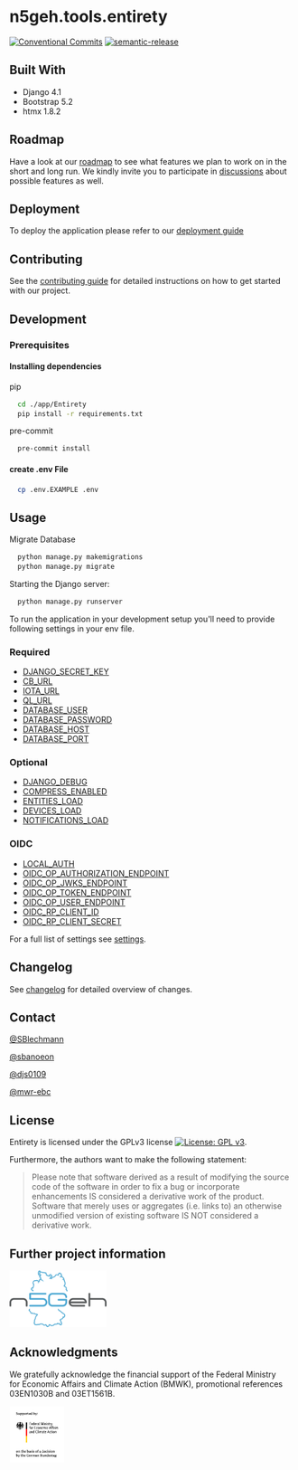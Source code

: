 # n5geh.tools.entirety

[![Conventional Commits](https://img.shields.io/badge/Conventional%20Commits-1.0.0-yellow.svg)](https://conventionalcommits.org)
[![semantic-release](https://github.com/N5GEH/n5geh.tools.entirety/actions/workflows/semantic-release.yml/badge.svg)](https://github.com/N5GEH/n5geh.tools.entirety/actions/workflows/semantic-release.yml)

## Built With

- Django 4.1
- Bootstrap 5.2
- htmx 1.8.2

## Roadmap
Have a look at our [roadmap](./docs/ROADMAP.md) to see what features we plan to work on in the short and long run. We kindly invite you to participate in [discussions](https://github.com/N5GEH/n5geh.tools.entirety/discussions) about possible features as well.
## Deployment

To deploy the application please refer to
our [deployment guide](https://github.com/N5GEH/n5geh.tutorials.entirety_step_by_step)

## Contributing

See the [contributing guide](./docs/CONTRIBUTING.md) for detailed instructions on how to get started with our project.

## Development

### Prerequisites

#### Installing dependencies

pip

```bash
  cd ./app/Entirety
  pip install -r requirements.txt
```

pre-commit

```bash
  pre-commit install
```

#### create .env File

```bash
  cp .env.EXAMPLE .env
```

## Usage

Migrate Database

```bash
  python manage.py makemigrations
  python manage.py migrate
```

Starting the Django server:

```bash
  python manage.py runserver
```

To run the application in your development setup you'll need to
provide following settings in your env file.

### Required

* [DJANGO_SECRET_KEY](./docs/SETTINGS.md#django_secret_key)
* [CB_URL](./docs/SETTINGS.md#cb_url)
* [IOTA_URL](./docs/SETTINGS.md#iota_url)
* [QL_URL](./docs/SETTINGS.md#ql_url)
* [DATABASE_USER](./docs/SETTINGS.md#DATABASE_USER)
* [DATABASE_PASSWORD](./docs/SETTINGS.md#DATABASE_PASSWORD)
* [DATABASE_HOST](./docs/SETTINGS.md#DATABASE_HOST)
* [DATABASE_PORT](./docs/SETTINGS.md#DATABASE_PORT)

### Optional

* [DJANGO_DEBUG](./docs/SETTINGS.md#django_debug)
* [COMPRESS_ENABLED](./docs/SETTINGS.md#compress_enabled)
* [ENTITIES_LOAD](./docs/SETTINGS.md#entities_load)
* [DEVICES_LOAD](./docs/SETTINGS.md#devices_load)
* [NOTIFICATIONS_LOAD](./docs/SETTINGS.md#django_secret_key)

### OIDC

* [LOCAL_AUTH](./docs/SETTINGS.md#local_auth)
* [OIDC_OP_AUTHORIZATION_ENDPOINT](./docs/SETTINGS.md#oidc_op_authorization_endpoint)
* [OIDC_OP_JWKS_ENDPOINT](./docs/SETTINGS.md#oidc_op_jwks_endpoint)
* [OIDC_OP_TOKEN_ENDPOINT](./docs/SETTINGS.md#oidc_op_token_endpoint)
* [OIDC_OP_USER_ENDPOINT](./docs/SETTINGS.md#oidc_op_user_endpoint)
* [OIDC_RP_CLIENT_ID](./docs/SETTINGS.md#oidc_rp_client_id)
* [OIDC_RP_CLIENT_SECRET](./docs/SETTINGS.md#oidc_rp_client_secret)

For a full list of settings see [settings](./docs/SETTINGS.md).

## Changelog

See [changelog](./docs/CHANGELOG.md) for detailed overview of changes.

## Contact

[@SBlechmann](https://github.com/SBlechmann)

[@sbanoeon](https://github.com/sbanoeon)

[@djs0109](https://github.com/djs0109)

[@mwr-ebc](https://github.com/mwr-ebc)

## License

Entirety is licensed under the GPLv3 license [![License: GPL v3](https://img.shields.io/badge/License-GPLv3-blue.svg)](LICENSE).

Furthermore, the authors want to make the following statement:
>Please note that software derived as a result of modifying the source code of the software in order to fix a bug or incorporate enhancements IS considered a derivative work of the product. Software that merely uses or aggregates (i.e. links to) an otherwise unmodified version of existing software IS NOT considered a derivative work.

## Further project information

<a href="https://n5geh.de/"> <img alt="National 5G Energy Hub" 
src="https://raw.githubusercontent.com/N5GEH/n5geh.platform/master/docs/logos/n5geh-logo.png" height="100"></a>

## Acknowledgments

We gratefully acknowledge the financial support of the Federal Ministry <br /> 
for Economic Affairs and Climate Action (BMWK), promotional references 
03EN1030B and 03ET1561B.

<a href="https://www.bmwi.de/Navigation/EN/Home/home.html"> <img alt="BMWK" 
src="https://raw.githubusercontent.com/N5GEH/n5geh.platform/master/docs/logos/BMWK-logo_en.png" height="100"> </a>
